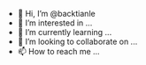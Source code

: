 - 👋 Hi, I’m @backtianle
- 👀 I’m interested in ...
- 🌱 I’m currently learning ...
- 💞️ I’m looking to collaborate on ...
- 📫 How to reach me ...

<!---
backtianle/backtianle is a ✨ special ✨ repository because its `README.md` (this file) appears on your GitHub profile.
You can click the Preview link to take a look at your changes.
--->
